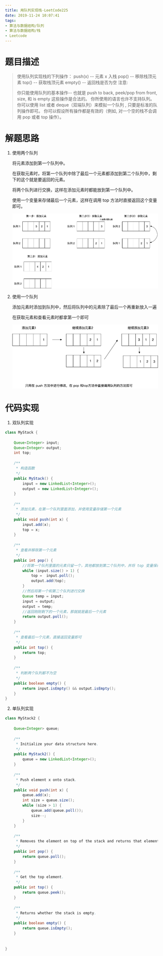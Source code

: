 ```yaml
---
title: 用队列实现栈-LeetCode225
date: 2019-11-24 10:07:41
tags: 
- 算法与数据结构/队列
- 算法与数据结构/栈
- Leetcode
---
```


# 题目描述

>使用队列实现栈的下列操作：
>push(x) -- 元素 x 入栈
>pop() -- 移除栈顶元素
>top() -- 获取栈顶元素
>empty() -- 返回栈是否为空
>注意:
>
>你只能使用队列的基本操作-- 也就是 push to back, peek/pop from front, size, 和 is empty 这些操作是合法的。
>你所使用的语言也许不支持队列。 你可以使用 list 或者 deque（双端队列）来模拟一个队列 , 只要是标准的队列操作即可。
>你可以假设所有操作都是有效的（例如, 对一个空的栈不会调用 pop 或者 top 操作）。

<!-- more -->

# 解题思路

1. 使用两个队列

    将元素添加到第一个队列中。

    在获取元素时，将第一个队列中除了最后一个元素都添加到第二个队列中，剩下的这个就是要返回的元素。

    将两个队列进行交换，这样在添加元素时都能放到第一个队列中。

    使用一个变量来存储最后一个元素，这样在调用 top 方法时直接返回这个变量即可。

    ![用双队列实现栈](https://raw.githubusercontent.com/liunaijie/images/master/用双队列实现栈.png)

2. 使用一个队列

    添加元素时添加到队列中，然后将队列中的元素除了最后一个再重新放入一遍

    在获取元素和查看元素时都拿第一个即可

    ![用一个队列实现栈](https://raw.githubusercontent.com/liunaijie/images/master/用一个队列实现栈.png)

    <!--more-->

# 代码实现

1. 双队列实现

```java
class MyStack {

	Queue<Integer> input;
	Queue<Integer> output;
	int top;

	/**
	 * 构造函数
	 */
	public MyStack() {
		input = new LinkedList<Integer>();
		output = new LinkedList<Integer>();
	}

	/**
	 * 添加元素，在第一个队列里面添加，并使用变量存储第一个元素
	 */
	public void push(int x) {
		input.add(x);
		top = x;
	}

	/**
	 * 查看并移除第一个元素
	 */
	public int pop() {
        //将第一个队列里面的元素只留一个，其他都放到第二个队列中，并将 top 变量保存的值进行修改
		while (input.size() > 1) {
			top =  input.poll();
			output.add(top);
		}
        //然后将第一个和第二个队列进行交换
		Queue temp = input;
		input = output;
		output = temp;
        //返回刚刚剩下的一个元素，那就就是最后一个元素
		return output.poll();
	}

	/**
	 * 查看最后一个元素，直接返回变量即可
	 */
	public int top() {
		return top;
	}

	/**
	 * 判断两个队列都不为空
	 */
	public boolean empty() {
		return input.isEmpty() && output.isEmpty();
	}
}
```

2. 单队列实现

```java
class MyStack2 {

	Queue<Integer> queue;

	/**
	 * Initialize your data structure here.
	 */
	public MyStack2() {
		queue = new LinkedList<Integer>();
	}

	/**
	 * Push element x onto stack.
	 */
	public void push(int x) {
		queue.add(x);
		int size = queue.size();
		while (size > 1) {
			queue.add(queue.poll());
			size--;
		}
	}

	/**
	 * Removes the element on top of the stack and returns that element.
	 */
	public int pop() {
		return queue.poll();
	}

	/**
	 * Get the top element.
	 */
	public int top() {
		return queue.peek();
	}

	/**
	 * Returns whether the stack is empty.
	 */
	public boolean empty() {
		return queue.isEmpty();
	}


}
```

